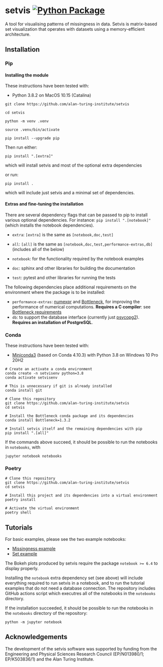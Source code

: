 # setvis [![Python Package](https://github.com/alan-turing-institute/setvis/actions/workflows/main.yml/badge.svg)](https://github.com/alan-turing-institute/setvis/actions/workflows/main.yml)

A tool for visualising patterns of missingness in data. Setvis is matrix-based set visualization that operates with datasets using a memory-efficient architecture.

## Installation

### Pip

#### Installing the module

These instructions have been tested with:
- Python 3.8.2 on MacOS 10.15 (Catalina)

```
git clone https://github.com/alan-turing-institute/setvis

cd setvis

python -m venv .venv

source .venv/bin/activate

pip install --upgrade pip
```

Then run either:

```
pip install ".[extra]"
```

which will install setvis and most of the optional extra dependencies

or run:

```
pip install .
```

which will include just setvis and a minimal set of dependencies.


#### Extras and fine-tuning the installation

There are several dependency flags that can be passed to pip to install
various optional dependencies.  For instance: `pip install ".[notebook]"` (which installs the notebook dependencies).

 - `extra`: `[extra]` is the same as `[notebook,doc,test]`
 - `all`: `[all]` is the same as `[notebook,doc,test,performance-extras,db]` (includes all of the below)

 - `notebook`: for the functionality required by the notebook examples
 - `doc`: sphinx and other libraries for building the documentation
 - `test`: pytest and other libraries for running the tests

The following dependencies place additional requirements on the environment where the package is to be installed:
 - `performance-extras`: [numexpr](https://numexpr.readthedocs.io/projects/NumExpr3/en/latest/) and [Bottleneck](https://bottleneck.readthedocs.io/en/latest/), for improving the performance of numerical computations. **Requires a C compiler**: see [Bottleneck requirements](https://bottleneck.readthedocs.io/en/latest/intro.html#install)
 - `db`: to support the database interface (currently just [psycopg2](https://www.psycopg.org/docs/)). **Requires an installation of PostgreSQL**.


### Conda

These instructions have been tested with:
- [Miniconda3](https://docs.conda.io/en/latest/miniconda.html) (based on Conda 4.10.3) with Python 3.8 on Windows 10 Pro 20H2

```posh
# Create an activate a conda environment
conda create -n setvisenv python=3.8
conda activate setvisenv

# This is unnecessary if git is already installed
conda install git

# Clone this repository
git clone https://github.com/alan-turing-institute/setvis
cd setvis

# Install the Bottleneck conda package and its dependencies
conda install Bottleneck=1.3.2

# Install setvis itself and the remaining dependencies with pip
pip install ".[all]"
```

If the commands above succeed, it should be possible to run the notebooks in `notebooks`, with

```
jupyter notebook notebooks
```

### Poetry

```
# Clone this repository
git clone https://github.com/alan-turing-institute/setvis
cd setvis

# Install this project and its dependencies into a virtual environment
poetry install

# Activate the virtual environment
poetry shell
```

## Tutorials

For basic examples, please see the two example notebooks:
- [Missingness example](https://github.com/alan-turing-institute/setvis/blob/main/notebooks/Example%20-%20import%20data%20to%20visualize%20missingness.ipynb)
- [Set example](https://github.com/alan-turing-institute/setvis/blob/main/notebooks/Example%20-%20import%20data%20to%20visualize%20sets.ipynb)

The Bokeh plots produced by setvis require the package `notebook >= 6.4` to display properly.

Installing the `notebook` extra dependency set (see above) will include everything
required to run setvis in a notebook, and to run the tutorial examples
that do not need a database connection. The repository includes GitHub actions script which executres
all of the notebooks in the `notebooks` directory.

If the installation succeeded, it should be possible to run the
notebooks in the `notebooks` directory of the repository:

```
python -m jupyter notebook
```

## Acknowledgements

The development of the setvis software was supported by funding from the Engineering and Physical Sciences Research Council (EP/N013980/1; EP/K503836/1) and the Alan Turing Institute.
